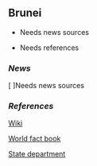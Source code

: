 ## Brunei ##

- Needs news sources

- Needs references

### _News_ ###
[ ]Needs news sources

[]()

[]()

[]()

[]()

[]()

[]()

[]()

[]()

### _References_ ###
[Wiki](XXXX)

[World fact book](XXXX)

[State department](XXXX)

